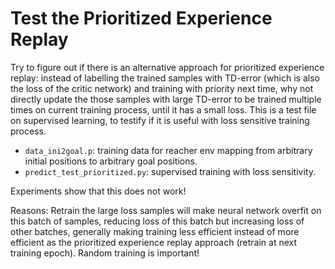 # Test the Prioritized Experience Replay

Try to figure out if there is an alternative approach for prioritized experience replay: instead of labelling the trained samples with TD-error (which is also the loss of the critic network) and training with priority next time, why not directly update the those samples with large TD-error to be trained multiple times on current training process, until it has a small loss.  This is a test file on supervised learning, to testify if it is useful with loss sensitive training process.

* `data_ini2goal.p`: training data for reacher env mapping from arbitrary initial positions to arbitrary goal positions.
* `predict_test_prioritized.py`: supervised training with loss sensitivity.

Experiments show that this does not work! 

Reasons: Retrain the large loss samples will make neural network overfit on this batch of samples, reducing loss of this batch but increasing loss of other batches, generally making training less efficient instead of more efficient as the prioritized experience replay approach (retrain at next training epoch). Random training is important!